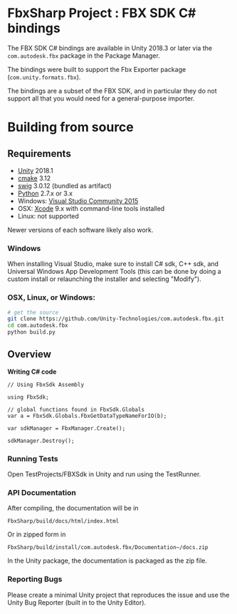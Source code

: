 # FbxSharp Project : FBX SDK C# bindings

The FBX SDK C# bindings are available in Unity 2018.3 or later via the `com.autodesk.fbx` package in the Package Manager.

The bindings were built to support the Fbx Exporter package (`com.unity.formats.fbx`).

The bindings are a subset of the FBX SDK, and in particular they do not support all that you would need for a general-purpose importer.

# Building from source

## Requirements

* [Unity](http://unity3d.com) 2018.1
* [cmake](https://cmake.org/download/) 3.12
* [swig](http://www.swig.org/download.html) 3.0.12 (bundled as artifact)
* [Python](https://www.python.org/downloads/) 2.7.x or 3.x
* Windows: [Visual Studio Community 2015](https://www.visualstudio.com/downloads/)
* OSX: [Xcode](https://developer.apple.com/xcode/features/) 9.x with command-line tools installed
* Linux: not supported

Newer versions of each software likely also work.

### Windows

When installing Visual Studio, make sure to install C# sdk, C++ sdk, and Universal Windows App Development Tools (this can be done by doing a custom install or
relaunching the installer and selecting "Modify").

### OSX, Linux, or Windows:

```bash
# get the source
git clone https://github.com/Unity-Technologies/com.autodesk.fbx.git
cd com.autodesk.fbx
python build.py
```

## Overview

**Writing C# code**
```
// Using FbxSdk Assembly

using FbxSdk;

// global functions found in FbxSdk.Globals
var a = FbxSdk.Globals.FbxGetDataTypeNameForIO(b);

var sdkManager = FbxManager.Create();

sdkManager.Destroy();
```

### Running Tests

Open TestProjects/FBXSdk in Unity and run using the TestRunner.

### API Documentation

After compiling, the documentation will be in
```
FbxSharp/build/docs/html/index.html
```
Or in zipped form in
```
FbxSharp/build/install/com.autodesk.fbx/Documentation~/docs.zip
```

In the Unity package, the documentation is packaged as the zip file.

### Reporting Bugs

Please create a minimal Unity project that reproduces the issue and use the Unity Bug Reporter (built in to the Unity Editor).
